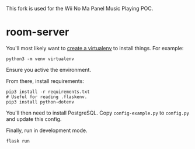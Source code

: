 This fork is used for the Wii No Ma Panel Music Playing POC.

# room-server
You'll most likely want to [create a virtualenv](https://docs.python.org/3/library/venv.html) to install things. For example:
```
python3 -m venv virtualenv
```
Ensure you active the environment.

From there, install requirements:
```
pip3 install -r requirements.txt
# Useful for reading .flaskenv.
pip3 install python-dotenv
```

You'll then need to install PostgreSQL. Copy `config-example.py` to `config.py` and update this config.

Finally, run in development mode.
```
flask run
```
